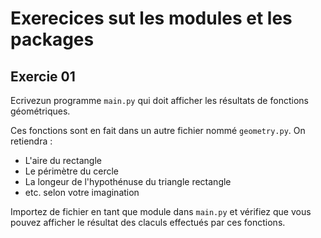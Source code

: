 # Exerecices sut les modules et les packages

## Exercie 01

Ecrivezun programme `main.py` qui doit afficher les résultats de fonctions géométriques.

Ces fonctions sont en fait dans un autre fichier nommé `geometry.py`. On retiendra :
- L'aire du rectangle
- Le périmètre du cercle
- La longeur de l'hypothénuse du triangle rectangle
- etc. selon votre imagination

Importez de fichier en tant que module dans `main.py` et vérifiez que vous pouvez afficher le résultat des claculs effectués par ces fonctions.
